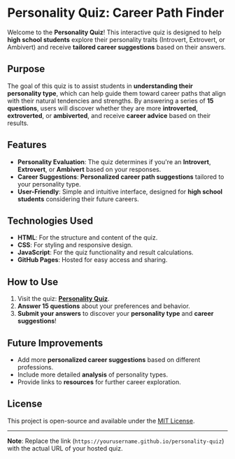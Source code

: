 # **Personality Quiz: Career Path Finder**

Welcome to the **Personality Quiz**! This interactive quiz is designed to help **high school students** explore their personality traits (Introvert, Extrovert, or Ambivert) and receive **tailored career suggestions** based on their answers.

## **Purpose**

The goal of this quiz is to assist students in **understanding their personality type**, which can help guide them toward career paths that align with their natural tendencies and strengths. By answering a series of **15 questions**, users will discover whether they are more **introverted**, **extroverted**, or **ambiverted**, and receive **career advice** based on their results.

## **Features**
- **Personality Evaluation**: The quiz determines if you're an **Introvert**, **Extrovert**, or **Ambivert** based on your responses.
- **Career Suggestions**: **Personalized career path suggestions** tailored to your personality type.
- **User-Friendly**: Simple and intuitive interface, designed for **high school students** considering their future careers.

## **Technologies Used**
- **HTML**: For the structure and content of the quiz.
- **CSS**: For styling and responsive design.
- **JavaScript**: For the quiz functionality and result calculations.
- **GitHub Pages**: Hosted for easy access and sharing.

## **How to Use**
1. Visit the quiz: [**Personality Quiz**](https://yourusername.github.io/personality-quiz).
2. **Answer 15 questions** about your preferences and behavior.
3. **Submit your answers** to discover your **personality type** and **career suggestions**!

## **Future Improvements**
- Add more **personalized career suggestions** based on different professions.
- Include more detailed **analysis** of personality types.
- Provide links to **resources** for further career exploration.

## **License**

This project is open-source and available under the [MIT License](LICENSE).

---

**Note**: Replace the link (`https://yourusername.github.io/personality-quiz`) with the actual URL of your hosted quiz.

